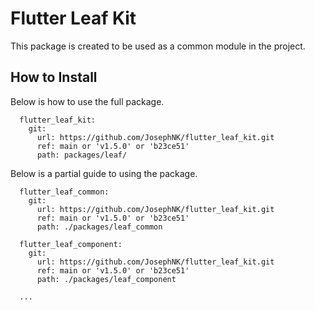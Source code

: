 # Flutter Leaf Kit

This package is created to be used as a common module in the project.

## How to Install

Below is how to use the full package.
```
  flutter_leaf_kit:
    git:
      url: https://github.com/JosephNK/flutter_leaf_kit.git
      ref: main or 'v1.5.0' or 'b23ce51'
      path: packages/leaf/
```

Below is a partial guide to using the package.
```
  flutter_leaf_common:
    git:
      url: https://github.com/JosephNK/flutter_leaf_kit.git
      ref: main or 'v1.5.0' or 'b23ce51'
      path: ./packages/leaf_common
  
  flutter_leaf_component:
    git:
      url: https://github.com/JosephNK/flutter_leaf_kit.git
      ref: main or 'v1.5.0' or 'b23ce51'
      path: ./packages/leaf_component
  
  ...
```